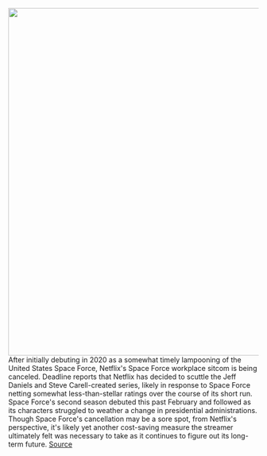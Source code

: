 <img src='https://cdn.vox-cdn.com/thumbor/Awp3GHKxNEyJs5bD7VsRDzKK0M4=/0x0:3600x2400/1200x800/filters:focal(1512x912:2088x1488)/cdn.vox-cdn.com/uploads/chorus_image/image/70812626/SF_202_Unit_00042R.0.jpeg' width='700px' /><br/>
After initially debuting in 2020 as a somewhat timely lampooning of the United States Space Force, Netflix's Space Force workplace sitcom is being canceled. Deadline reports that Netflix has decided to scuttle the Jeff Daniels and Steve Carell-created series, likely in response to Space Force netting somewhat less-than-stellar ratings over the course of its short run. Space Force's second season debuted this past February and followed as its characters struggled to weather a change in presidential administrations. Though Space Force's cancellation may be a sore spot, from Netflix's perspective, it's likely yet another cost-saving measure the streamer ultimately felt was necessary to take as it continues to figure out its long-term future.
<a href='https://www.theverge.com/2022/4/29/23049328/netflix-space-force-canceled'> Source <a/>